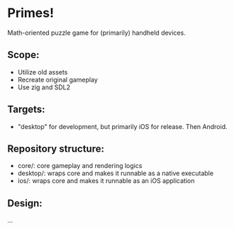 Primes!
=============

Math-oriented puzzle game for (primarily) handheld devices.

Scope:
--------
* Utilize old assets
* Recreate original gameplay
* Use zig and SDL2

Targets:
--------
* "desktop" for development, but primarily iOS for release. Then Android.


Repository structure:
--------
* core/: core gameplay and rendering logics
* desktop/: wraps core and makes it runnable as a native executable
* ios/: wraps core and makes it runnable as an iOS application

Design:
-------
...
